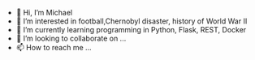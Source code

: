 - 👋 Hi, I’m Michael
- 👀 I’m interested in football,Chernobyl disaster, history of World War II
- 🌱 I’m currently learning programming in Python, Flask, REST, Docker
- 💞️ I’m looking to collaborate on ...
- 📫 How to reach me ...

<!---
JimmyPage92/JimmyPage92 is a ✨ special ✨ repository because its `README.md` (this file) appears on your GitHub profile.
You can click the Preview link to take a look at your changes.
--->
